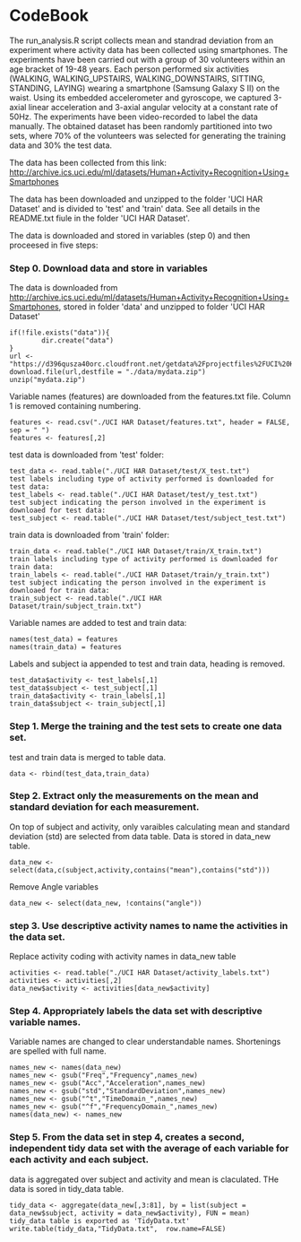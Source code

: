 # CodeBook

The run_analysis.R script collects mean and standrad deviation from an experiment where activity data has been collected using smartphones.
The experiments have been carried out with a group of 30 volunteers within an age bracket of 19-48 years. Each person performed six activities (WALKING, WALKING_UPSTAIRS, WALKING_DOWNSTAIRS, SITTING, STANDING, LAYING) wearing a smartphone (Samsung Galaxy S II) on the waist. Using its embedded accelerometer and gyroscope, we captured 3-axial linear acceleration and 3-axial angular velocity at a constant rate of 50Hz. The experiments have been video-recorded to label the data manually. The obtained dataset has been randomly partitioned into two sets, where 70% of the volunteers was selected for generating the training data and 30% the test data.

The data has been collected from this link: http://archive.ics.uci.edu/ml/datasets/Human+Activity+Recognition+Using+Smartphones

The data has been downloaded and unzipped to the folder 'UCI HAR Dataset' and is divided to 'test' and 'train' data. See all details in the README.txt fiule in the folder 'UCI HAR Dataset'.

The data is downloaded and stored in variables (step 0) and then proceesed in five steps:

### Step 0. Download data and store in variables 

The data is downloaded from  http://archive.ics.uci.edu/ml/datasets/Human+Activity+Recognition+Using+Smartphones, stored in folder 'data' and unzipped to folder 'UCI HAR Dataset'
```{r}
if(!file.exists("data")){
        dir.create("data")
}
url <- "https://d396qusza40orc.cloudfront.net/getdata%2Fprojectfiles%2FUCI%20HAR%20Dataset.zip"
download.file(url,destfile = "./data/mydata.zip")
unzip("mydata.zip")
```
Variable names (features) are downloaded from the features.txt file. Column 1 is removed containing numbering.
```{r}
features <- read.csv("./UCI HAR Dataset/features.txt", header = FALSE, sep = " ")
features <- features[,2]
```

test data is downloaded from 'test' folder:
```{r}
test_data <- read.table("./UCI HAR Dataset/test/X_test.txt")
test labels including type of activity performed is downloaded for test data:
test_labels <- read.table("./UCI HAR Dataset/test/y_test.txt")
test subject indicating the person involved in the experiment is downloaed for test data:
test_subject <- read.table("./UCI HAR Dataset/test/subject_test.txt")
```
train data is downloaded from 'train' folder:
```{r}
train_data <- read.table("./UCI HAR Dataset/train/X_train.txt")
train labels including type of activity performed is downloaded for train data:
train_labels <- read.table("./UCI HAR Dataset/train/y_train.txt")
test subject indicating the person involved in the experiment is downloaed for train data:
train_subject <- read.table("./UCI HAR Dataset/train/subject_train.txt")
```
Variable names are added to test and train data:
```{r}
names(test_data) = features
names(train_data) = features
```
Labels and subject ia appended to test and train data, heading is removed.
```{r}
test_data$activity <- test_labels[,1]
test_data$subject <- test_subject[,1]
train_data$activity <- train_labels[,1]
train_data$subject <- train_subject[,1]
```

### Step 1. Merge the training and the test sets to create one data set.
test and train data is merged to table data.
```{r}
data <- rbind(test_data,train_data)
```

### Step 2. Extract only the measurements on the mean and standard deviation for each measurement.
On top of subject and activity, only varaibles calculating mean and standard deviation (std) are selected from data table. Data is stored in data_new table.
```{r}
data_new <- select(data,c(subject,activity,contains("mean"),contains("std")))
```
Remove Angle variables
```{r}
data_new <- select(data_new, !contains("angle"))
````

### step 3. Use descriptive activity names to name the activities in the data set.
Replace activity coding with activity names in data_new table
```{r}
activities <- read.table("./UCI HAR Dataset/activity_labels.txt")
activities <- activities[,2]
data_new$activity <- activities[data_new$activity]
```

### Step 4. Appropriately labels the data set with descriptive variable names.
Variable names are changed to clear understandable names. Shortenings are spelled with full name.
```{r}
names_new <- names(data_new)
names_new <- gsub("Freq","Frequency",names_new)
names_new <- gsub("Acc","Acceleration",names_new)
names_new <- gsub("std","StandardDeviation",names_new)
names_new <- gsub("^t","TimeDomain_",names_new)
names_new <- gsub("^f","FrequencyDomain_",names_new)
names(data_new) <- names_new
```

### Step 5. From the data set in step 4, creates a second, independent tidy data set with the average of each variable for each activity and each subject.
data is aggregated over subject and activity and mean is claculated. THe data is sored in tidy_data table.
```{r}
tidy_data <- aggregate(data_new[,3:81], by = list(subject = data_new$subject, activity = data_new$activity), FUN = mean)
tidy_data table is exported as 'TidyData.txt'
write.table(tidy_data,"TidyData.txt",  row.name=FALSE)
```


